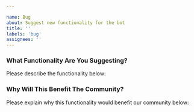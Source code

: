 ```yaml
---

name: Bug
about: Suggest new functionality for the bot
title: ''
labels: 'bug'
assignees: ''
---
```


### What Functionality Are You Suggesting?
Please describe the functionality below:

### Why Will This Benefit The Community?
Please explain why this functionality would benefit our community below:
